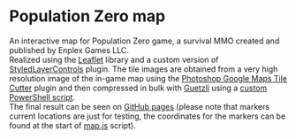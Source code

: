 # Population Zero map
An interactive map for Population Zero game, a survival MMO created and published by Enplex Games LLC.  
Realized using the [Leaflet](https://leafletjs.com/) library and a custom version of [StyledLayerControls](https://github.com/davicustodio/Leaflet.StyledLayerControl) plugin.
The tile images are obtained from a very high resolution image of the in-game map using the [Photoshop Google Maps Tile Cutter](https://github.com/bramus/photoshop-google-maps-tile-cutter)
plugin and then compressed in bulk with [Guetzli](https://github.com/google/guetzli) using a [custom PowerShell script](https://github.com/leonardo-panseri/population-zero-map/blob/master/compress.ps1).
<br>
The final result can be seen on [GitHub pages](https://leonardo-panseri.github.io/population-zero-map/) (please note that markers current locations are just for testing, 
the coordinates for the markers can be found at the start of [map.js](https://github.com/leonardo-panseri/population-zero-map/blob/master/map.js) script).
